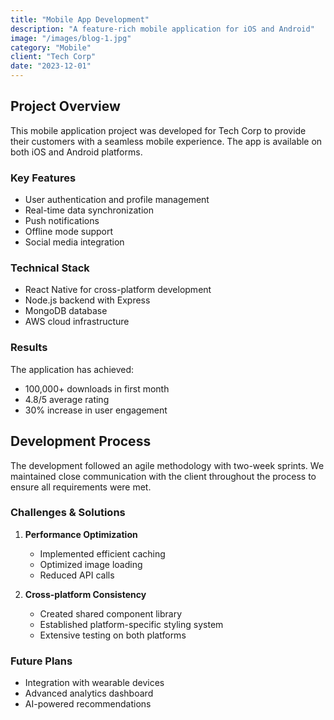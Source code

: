 ```yaml
---
title: "Mobile App Development"
description: "A feature-rich mobile application for iOS and Android"
image: "/images/blog-1.jpg"
category: "Mobile"
client: "Tech Corp"
date: "2023-12-01"
---
```


## Project Overview

This mobile application project was developed for Tech Corp to provide their customers with a seamless mobile experience. The app is available on both iOS and Android platforms.

### Key Features

- User authentication and profile management
- Real-time data synchronization
- Push notifications
- Offline mode support
- Social media integration

### Technical Stack

- React Native for cross-platform development
- Node.js backend with Express
- MongoDB database
- AWS cloud infrastructure

### Results

The application has achieved:
- 100,000+ downloads in first month
- 4.8/5 average rating
- 30% increase in user engagement

## Development Process

The development followed an agile methodology with two-week sprints. We maintained close communication with the client throughout the process to ensure all requirements were met.

### Challenges & Solutions

1. **Performance Optimization**
   - Implemented efficient caching
   - Optimized image loading
   - Reduced API calls

2. **Cross-platform Consistency**
   - Created shared component library
   - Established platform-specific styling system
   - Extensive testing on both platforms

### Future Plans

- Integration with wearable devices
- Advanced analytics dashboard
- AI-powered recommendations 